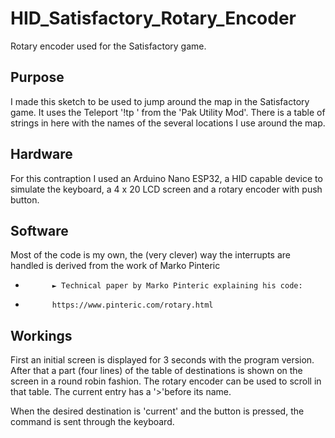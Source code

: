 # HID_Satisfactory_Rotary_Encoder
Rotary encoder used for the Satisfactory game.

## Purpose
I made this sketch to be used to jump around the map in the Satisfactory game. It uses the Teleport '!tp ' from the 'Pak Utility Mod'. There is a table of strings in here with the names of the several locations I use around the map.

## Hardware
For this contraption I used an Arduino Nano ESP32, a HID capable device to simulate the keyboard, a 4 x 20 LCD screen and a rotary encoder with push button.

## Software
Most of the code is my own, the (very clever) way the interrupts are handled is derived from the work of Marko Pinteric
 *           ► Technical paper by Marko Pinteric explaining his code:
 *           https://www.pinteric.com/rotary.html 

## Workings
First an initial screen is displayed for 3 seconds with the program version. After that a part (four lines) of the table of destinations is shown on the screen in a round robin fashion. The rotary encoder can be used to scroll in that table. The current entry has a '>'before its name.

When the desired destination is 'current' and the button is pressed, the command is sent through the keyboard.


